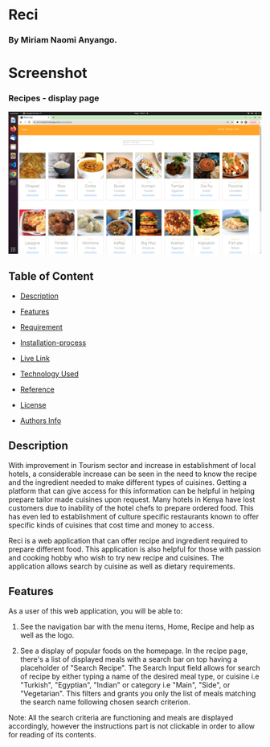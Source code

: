 # Reci

### By Miriam Naomi Anyango.

# Screenshot
### Recipes - display page
![image](./src/Images/Reci.png)

## Table of Content 

+ [Description](#Description)
 
 + [Features](#Features)

 + [Requirement](#Requirement)

+ [Installation-process](#Installation-Process) 

+ [Live Link](#live-link)

+ [Technology Used](#technology-used)

+ [Reference](#reference)

+ [License](#license)

+ [Authors Info](#authors-info)


## Description
<p>With improvement in Tourism sector and increase in establishment of local hotels, a considerable increase can be seen in the need to know the recipe and the ingredient needed to make different types of cuisines. Getting a platform that can give access for this information can be helpful in helping prepare tailor made cuisines upon request. Many hotels in Kenya have lost customers due to inability of the hotel chefs to prepare ordered food. This has even led to establishment of culture specific restaurants known to offer specific kinds of cuisines that cost time and money to access.


Reci is a web application that can offer recipe and ingredient required to prepare different food. This application is also helpful for those with passion and cooking hobby who wish to try new recipe and cuisines. The application allows search by cuisine as well as dietary requirements.

</p>

## Features
As a user of this web application, you will be able to:
1. See the navigation bar with the menu items, Home, Recipe and help as well as the logo.

2. See a display of popular foods on the homepage. In the recipe page, there's a list of displayed meals with a search bar on top having a placeholder of "Search Recipe". The Search Input field allows for search of recipe by either typing a name of the desired meal type, or cuisine i.e "Turkish", "Egyptian", "Indian" or category i.e "Main", "Side", or "Vegetarian". This filters and grants you only the list of meals matching the search name following chosen search criterion.


Note: All the search criteria are functioning and meals are displayed accordingly, however the instructions part is not clickable in order to allow for reading of its contents.


